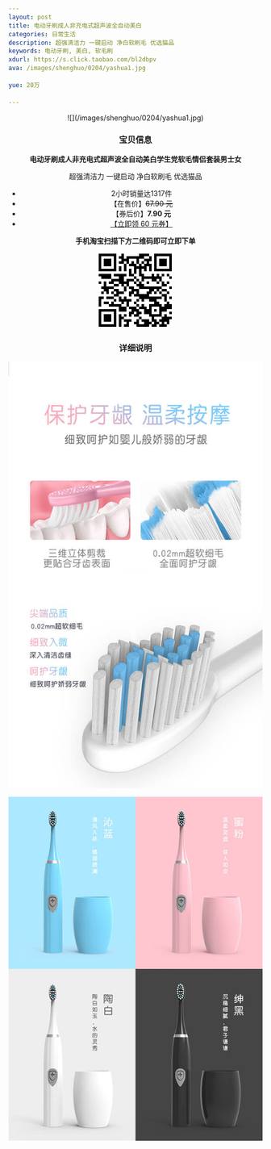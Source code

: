 ```yaml
---
layout: post
title: 电动牙刷成人非充电式超声波全自动美白
categories: 日常生活
description: 超强清洁力 一键启动 净白软刷毛 优选猫品
keywords: 电动牙刷, 美白, 软毛刷
xdurl: https://s.click.taobao.com/bl2dbpv
ava: /images/shenghuo/0204/yashua1.jpg

yue: 20万

---
```


<div align=center>![](/images/shenghuo/0204/yashua1.jpg)

### 宝贝信息
**电动牙刷成人非充电式超声波全自动美白学生党软毛情侣套装男士女**

超强清洁力 一键启动 净白软刷毛 优选猫品

* 2小时销量达1317件
* 【在售价】~~67.90 元~~
* 【券后价】**7.90 元**
* [【立即领 60 元券】](https://s.click.taobao.com/bl2dbpv)

**手机淘宝扫描下方二维码即可立即下单**

![](/images/shenghuo/0204/yashuaimg.png)

### 详细说明

![](/images/shenghuo/0204/yashua2.jpg)

![](/images/shenghuo/0204/yashua3.jpg)
